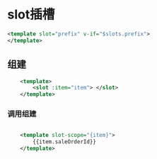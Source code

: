 # slot插槽
```xml
<template slot="prefix" v-if="$slots.prefix">
</template>
```

## 组建
```xml
	<template>
		<slot :item="item"> </slot>
	</template>
```

### 调用组建
```xml

	<template slot-scope="{item}">
		{{item.saleOrderId}}
	</template>
```
